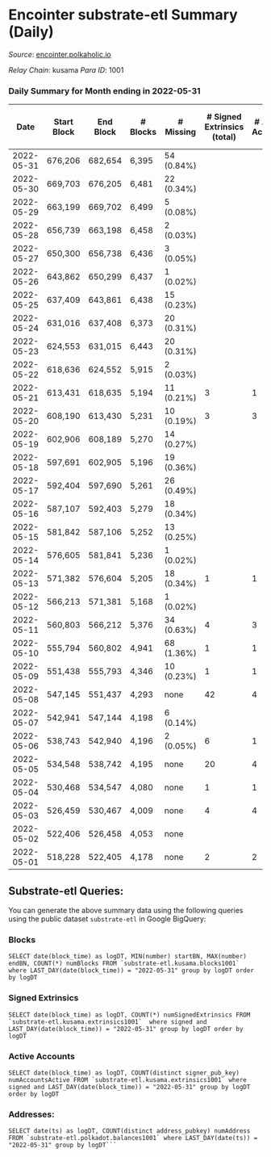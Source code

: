 # Encointer substrate-etl Summary (Daily)

_Source_: [encointer.polkaholic.io](https://encointer.polkaholic.io)

*Relay Chain*: kusama
*Para ID*: 1001



### Daily Summary for Month ending in 2022-05-31


| Date | Start Block | End Block | # Blocks | # Missing | # Signed Extrinsics (total) | # Active Accounts | # Addresses with Balances | # Events | # Transfers | # XCM Transfers In | # XCM Transfers Out |
| ---- | ----------- | --------- | -------- | --------- | --------------------------- | ----------------- | ------------------------- | -------- | ----------- | ------------------ | ------------------- |
| 2022-05-31 | 676,206 | 682,654 | 6,395 | 54 (0.84%) |  |  | 105 | 12,790 |   |   |   |
| 2022-05-30 | 669,703 | 676,205 | 6,481 | 22 (0.34%) |  |  | 95 | 12,962 |   |   |   |
| 2022-05-29 | 663,199 | 669,702 | 6,499 | 5 (0.08%) |  |  | 90 | 12,998 |   |   |   |
| 2022-05-28 | 656,739 | 663,198 | 6,458 | 2 (0.03%) |  |  | 89 | 12,916 |   |   |   |
| 2022-05-27 | 650,300 | 656,738 | 6,436 | 3 (0.05%) |  |  | 88 | 12,872 |   |   |   |
| 2022-05-26 | 643,862 | 650,299 | 6,437 | 1 (0.02%) |  |  | 87 | 12,877 |   |   |   |
| 2022-05-25 | 637,409 | 643,861 | 6,438 | 15 (0.23%) |  |  | 86 | 12,877 |   |   |   |
| 2022-05-24 | 631,016 | 637,408 | 6,373 | 20 (0.31%) |  |  | 86 | 12,746 |   |   |   |
| 2022-05-23 | 624,553 | 631,015 | 6,443 | 20 (0.31%) |  |  | 79 | 12,887 |   |   |   |
| 2022-05-22 | 618,636 | 624,552 | 5,915 | 2 (0.03%) |  |  | 77 | 11,831 |   |   |   |
| 2022-05-21 | 613,431 | 618,635 | 5,194 | 11 (0.21%) | 3 | 1 | 76 | 10,412 |   |   |   |
| 2022-05-20 | 608,190 | 613,430 | 5,231 | 10 (0.19%) | 3 | 3 | 74 | 10,476 |   |   |   |
| 2022-05-19 | 602,906 | 608,189 | 5,270 | 14 (0.27%) |  |  | 73 | 10,543 |   |   |   |
| 2022-05-18 | 597,691 | 602,905 | 5,196 | 19 (0.36%) |  |  | 71 | 10,392 |   |   |   |
| 2022-05-17 | 592,404 | 597,690 | 5,261 | 26 (0.49%) |  |  | 65 | 10,522 |   |   |   |
| 2022-05-16 | 587,107 | 592,403 | 5,279 | 18 (0.34%) |  |  | 56 | 10,558 |   |   |   |
| 2022-05-15 | 581,842 | 587,106 | 5,252 | 13 (0.25%) |  |  | 50 | 10,505 |   |   |   |
| 2022-05-14 | 576,605 | 581,841 | 5,236 | 1 (0.02%) |  |  | 50 | 10,472 |   |   |   |
| 2022-05-13 | 571,382 | 576,604 | 5,205 | 18 (0.34%) | 1 | 1 | 49 | 10,416 |   |   |   |
| 2022-05-12 | 566,213 | 571,381 | 5,168 | 1 (0.02%) |  |  | 49 | 10,337 |   |   |   |
| 2022-05-11 | 560,803 | 566,212 | 5,376 | 34 (0.63%) | 4 | 3 | 48 | 10,793 |   | 1 ($1.59) |   |
| 2022-05-10 | 555,794 | 560,802 | 4,941 | 68 (1.36%) | 1 | 1 | 40 | 9,887 |   |   |   |
| 2022-05-09 | 551,438 | 555,793 | 4,346 | 10 (0.23%) | 1 | 1 | 24 | 8,703 |   |   |   |
| 2022-05-08 | 547,145 | 551,437 | 4,293 | none  | 42 | 4 | 20 | 8,775 |   |   |   |
| 2022-05-07 | 542,941 | 547,144 | 4,198 | 6 (0.14%) |  |  | 20 | 8,396 |   |   |   |
| 2022-05-06 | 538,743 | 542,940 | 4,196 | 2 (0.05%) | 6 | 1 | 19 | 8,422 |   |   |   |
| 2022-05-05 | 534,548 | 538,742 | 4,195 | none  | 20 | 4 | 19 | 8,501 |   |   |   |
| 2022-05-04 | 530,468 | 534,547 | 4,080 | none  | 1 | 1 | 18 | 8,167 | 1 ($2.65) |   |   |
| 2022-05-03 | 526,459 | 530,467 | 4,009 | none  | 4 | 4 | 17 | 8,039 |   |   |   |
| 2022-05-02 | 522,406 | 526,458 | 4,053 | none  |  |  | 17 | 8,107 |   |   |   |
| 2022-05-01 | 518,228 | 522,405 | 4,178 | none  | 2 | 2 | 17 | 8,372 |   |   |   |

## Substrate-etl Queries:
You can generate the above summary data using the following queries using the public dataset `substrate-etl` in Google BigQuery:


### Blocks
```
SELECT date(block_time) as logDT, MIN(number) startBN, MAX(number) endBN, COUNT(*) numBlocks FROM `substrate-etl.kusama.blocks1001`  where LAST_DAY(date(block_time)) = "2022-05-31" group by logDT order by logDT
```


### Signed Extrinsics
```
SELECT date(block_time) as logDT, COUNT(*) numSignedExtrinsics FROM `substrate-etl.kusama.extrinsics1001`  where signed and LAST_DAY(date(block_time)) = "2022-05-31" group by logDT order by logDT
```


### Active Accounts
```
SELECT date(block_time) as logDT, COUNT(distinct signer_pub_key) numAccountsActive FROM `substrate-etl.kusama.extrinsics1001` where signed and LAST_DAY(date(block_time)) = "2022-05-31" group by logDT order by logDT
```


### Addresses:
```
SELECT date(ts) as logDT, COUNT(distinct address_pubkey) numAddress FROM `substrate-etl.polkadot.balances1001` where LAST_DAY(date(ts)) = "2022-05-31" group by logDT```


